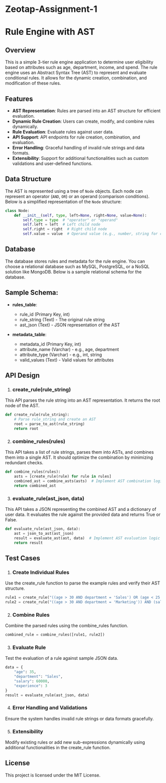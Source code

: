 # Zeotap-Assignment-1

# Rule Engine with AST

## Overview

This is a simple 3-tier rule engine application to determine user eligibility based on attributes such as age, department, income, and spend. The rule engine uses an Abstract Syntax Tree (AST) to represent and evaluate conditional rules. It allows for the dynamic creation, combination, and modification of these rules.

## Features

- **AST Representation**: Rules are parsed into an AST structure for efficient evaluation.
- **Dynamic Rule Creation**: Users can create, modify, and combine rules dynamically.
- **Rule Evaluation**: Evaluate rules against user data.
- **API Support**: API endpoints for rule creation, combination, and evaluation.
- **Error Handling**: Graceful handling of invalid rule strings and data formats.
- **Extensibility**: Support for additional functionalities such as custom validations and user-defined functions.

## Data Structure

The AST is represented using a tree of `Node` objects. Each node can represent an operator (`AND`, `OR`) or an operand (comparison conditions). Below is a simplified representation of the `Node` structure:

```python
class Node:
    def __init__(self, type, left=None, right=None, value=None):
        self.type = type  # "operator" or "operand"
        self.left = left  # Left child node
        self.right = right  # Right child node
        self.value = value  # Operand value (e.g., number, string for conditions)
```
## Database

The database stores rules and metadata for the rule engine. You can choose a relational database such as MySQL, PostgreSQL, or a NoSQL solution like MongoDB. Below is a sample relational schema for the database.

## Sample Schema:
- **rules_table**:
  - rule_id (Primary Key, int)
  - rule_string (Text) - The original rule string
  - ast_json (Text) - JSON representation of the AST
- **metadata_table**:

  - metadata_id (Primary Key, int)
  - attribute_name (Varchar) - e.g., age, department
  - attribute_type (Varchar) - e.g., int, string
  - valid_values (Text) - Valid values for attributes
    
## API Design
1. ### create_rule(rule_string)
This API parses the rule string into an AST representation. It returns the root node of the AST.
  ```python
  def create_rule(rule_string):
      # Parse rule_string and create an AST
      root = parse_to_ast(rule_string)
      return root
  ```
2. ### combine_rules(rules)
This API takes a list of rule strings, parses them into ASTs, and combines them into a single AST. It should optimize the combination by minimizing redundant checks.
  ```python
  def combine_rules(rules):
      asts = [create_rule(rule) for rule in rules]
      combined_ast = combine_asts(asts)  # Implement AST combination logic
      return combined_ast
  ```
3. ### evaluate_rule(ast_json, data)
This API takes a JSON representing the combined AST and a dictionary of user data. It evaluates the rule against the provided data and returns True or False.
  ```python
  def evaluate_rule(ast_json, data):
      ast = json_to_ast(ast_json)
      result = evaluate_ast(ast, data)  # Implement AST evaluation logic
      return result
  ```

## Test Cases
1. ### Create Individual Rules
Use the create_rule function to parse the example rules and verify their AST structure.
  ```python
  rule1 = create_rule("((age > 30 AND department = 'Sales') OR (age < 25 AND department = 'Marketing')) AND (salary > 50000 OR experience > 5)")
  rule2 = create_rule("((age > 30 AND department = 'Marketing')) AND (salary > 20000 OR experience > 5)")
  ```
2. ### Combine Rules
Combine the parsed rules using the combine_rules function.
  ```python
  combined_rule = combine_rules([rule1, rule2])
  ```
3. ### Evaluate Rule
Test the evaluation of a rule against sample JSON data.
  ```python
  data = {
      "age": 35,
      "department": "Sales",
      "salary": 60000,
      "experience": 3
  }
  result = evaluate_rule(ast_json, data)
  ```
4. ### Error Handling and Validations
Ensure the system handles invalid rule strings or data formats gracefully.

5. ### Extensibility
Modify existing rules or add new sub-expressions dynamically using additional functionalities in the create_rule function.

## License
This project is licensed under the MIT License.
